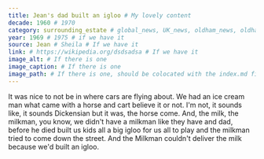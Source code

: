 ```yaml
---
title: Jean's dad built an igloo # My lovely content
decade: 1960 # 1970
category: surrounding_estate # global_news, UK_news, oldham_news, oldham_history, towers, surrounding_estate # Always exactly one category
year: 1969 # 1975 # if we have it
source: Jean # Sheila # If we have it
link: # https://wikipedia.org/dsdsadsa # If we have it
image_alt: # If there is one
image_caption: # If there is one
image_path: # If there is one, should be colocated with the index.md file in the folder
---
```


It was nice to not be in where cars are flying about. We had an ice cream man what came with a horse and cart believe it or not. I'm not, it sounds like, it sounds Dickensian but it was, the horse come. And, the milk, the milkman, you know, we didn't have a milkman like they have and dad, before he died built us kids all a big igloo for us all to play and the milkman tried to come down the street. And the Milkman couldn't deliver the milk because we'd built an igloo.